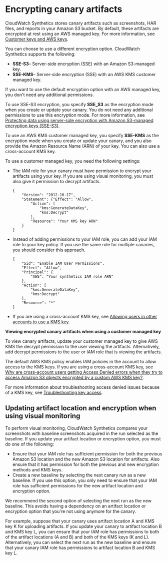 # Encrypting canary artifacts<a name="CloudWatch_Synthetics_artifact_encryption"></a>

CloudWatch Synthetics stores canary artifacts such as screenshots, HAR files, and reports in your Amazon S3 bucket\. By default, these artifacts are encrypted at rest using an AWS managed key\. For more information, see [Customer keys and AWS keys](https://docs.aws.amazon.com/kms/latest/developerguide/concepts.html#key-mgmt.html)\. 

You can choose to use a different encryption option\. CloudWatch Synthetics supports the following:
+ **SSE\-S3**– Server\-side encryption \(SSE\) with an Amazon S3\-managed key\.
+ **SSE\-KMS**– Server\-side encryption \(SSE\) with an AWS KMS customer managed key\.

If you want to use the default encryption option with an AWS managed key, you don't need any additional permissions\. 

To use SSE\-S3 encryption, you specify **SSE\_S3** as the encryption mode when you create or update your canary\. You do not need any additional permissions to use this encryption mode\. For more information, see [Protecting data using server\-side encryption with Amazon S3\-managed encryption keys \(SSE\-S3\)](https://docs.aws.amazon.com/AmazonS3/latest/userguide/UsingServerSideEncryption.html)\.

To use an AWS KMS customer managed key, you specify **SSE\-KMS** as the encryption mode when you create or update your canary, and you also provide the Amazon Resource Name \(ARN\) of your key\. You can also use a cross\-account KMS key\.

To use a customer managed key, you need the following settings:
+ The IAM role for your canary must have permission to encrypt your artifacts using your key\. If you are using visual monitoring, you must also give it permission to decrypt artifacts\.

  ```
  {
      "Version": "2012-10-17",
      "Statement": {"Effect": "Allow",
          "Action": [
              "kms:GenerateDataKey",
              "kms:Decrypt"
          ],
          "Resource": "Your KMS key ARN"
      }
  }
  ```
+ Instead of adding permissions to your IAM role, you can add your IAM role to your key policy\. If you use the same role for multiple canaries, you should consider this approach\.

  ```
  {
      "Sid": "Enable IAM User Permissions",
      "Effect": "Allow",
      "Principal": {
          "AWS": "Your synthetics IAM role ARN"
      },
      "Action": [
          "kms:GenerateDataKey",
          "kms:Decrypt"
      ],
      "Resource": "*"
  }
  ```
+ If you are using a cross\-account KMS key, see [Allowing users in other accounts to use a KMS key](https://docs.aws.amazon.com/kms/latest/developerguide/key-policy-modifying-external-accounts.html)\.

**Viewing encrypted canary artifacts when using a customer managed key**

To view canary artifacts, update your customer managed key to give AWS KMS the decrypt permission to the user viewing the artifacts\. Alternatively, add decrypt permissions to the user or IAM role that is viewing the artifacts\.

The default AWS KMS policy enables IAM policies in the account to allow access to the KMS keys\. If you are using a cross\-account KMS key, see [Why are cross\-account users getting Access Denied errors when they try to access Amazon S3 objects encrypted by a custom AWS KMS key?](http://aws.amazon.com/premiumsupport/knowledge-center/cross-account-access-denied-error-s3/)\. 

For more information about troubleshooting access denied issues because of a KMS key, see [Troubleshooting key access](https://docs.aws.amazon.com/kms/latest/developerguide/policy-evaluation.html)\. 

## Updating artifact location and encryption when using visual monitoring<a name="CloudWatch_Synthetics_artifact_encryption_visual"></a>

To perform visual monitoring, CloudWatch Synthetics compares your screenshots with baseline screenshots acquired in the run selected as the baseline\. If you update your artifact location or encryption option, you must do one of the following:
+ Ensure that your IAM role has sufficient permission for both the previous Amazon S3 location and the new Amazon S3 location for artifacts\. Also ensure that it has permission for both the previous and new encryption methods and KMS keys\.
+ Create a new baseline by selecting the next canary run as a new baseline\. If you use this option, you only need to ensure that your IAM role has sufficient permissions for the new artifact location and encryption option\.

We recommend the second option of selecting the next run as the new baseline\. This avoids having a dependency on an artifact location or encryption option that you're not using anymore for the canary\.

For example, suppose that your canary uses artifact location A and KMS key K for uploading artifacts\. If you update your canary to artifact location B and KMS key L, you can ensure that your IAM role has permissions to both of the artifact locations \(A and B\) and both of the KMS keys \(K and L\)\. Alternatively, you can select the next run as the new baseline and ensure that your canary IAM role has permissions to artifact location B and KMS key L\. 